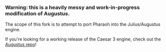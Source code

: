 ### Warning: this is a heavily messy and work-in-progress modification of Augustus.

The scope of this fork is to attempt to port Pharaoh into the Julius/Augustus engine.

If you're looking for a working release of the Caesar 3 engine, check out the [Augustus repo](https://github.com/Keriew/augustus)!